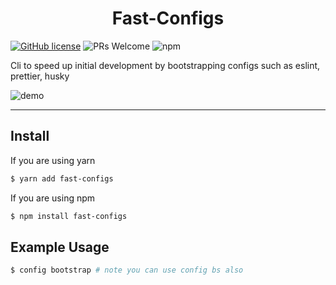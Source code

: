<h1 align="center">Fast-Configs</h1>

[![GitHub license](https://img.shields.io/badge/license-MIT-blue.svg)](https://github.com/seanjyjy/fast-configs/blob/master/LICENSE)
![PRs Welcome](https://img.shields.io/badge/PRs-welcome-brightgreen.svg)
![npm](https://img.shields.io/librariesio/release/npm/fast-configs)

Cli to speed up initial development by bootstrapping configs such as eslint, prettier, husky

![demo](./images/demo.gif)

---

## Install

If you are using yarn

```bash
$ yarn add fast-configs
```

If you are using npm

```bash
$ npm install fast-configs
```

## Example Usage

```bash
$ config bootstrap # note you can use config bs also
```

